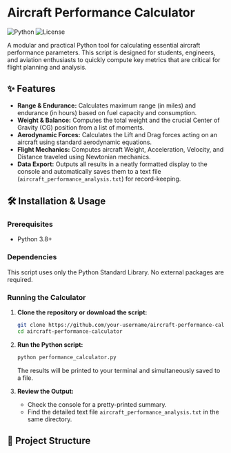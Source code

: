 # Aircraft Performance Calculator

![Python](https://img.shields.io/badge/python-3.8%2B-blue)
![License](https://img.shields.io/badge/license-MIT-green)

A modular and practical Python tool for calculating essential aircraft performance parameters. This script is designed for students, engineers, and aviation enthusiasts to quickly compute key metrics that are critical for flight planning and analysis.

## ✨ Features

- **Range & Endurance:** Calculates maximum range (in miles) and endurance (in hours) based on fuel capacity and consumption.
- **Weight & Balance:** Computes the total weight and the crucial Center of Gravity (CG) position from a list of moments.
- **Aerodynamic Forces:** Calculates the Lift and Drag forces acting on an aircraft using standard aerodynamic equations.
- **Flight Mechanics:** Computes aircraft Weight, Acceleration, Velocity, and Distance traveled using Newtonian mechanics.
- **Data Export:** Outputs all results in a neatly formatted display to the console and automatically saves them to a text file (`aircraft_performance_analysis.txt`) for record-keeping.

## 🛠️ Installation & Usage

### Prerequisites

- Python 3.8+

### Dependencies

This script uses only the Python Standard Library. No external packages are required.

### Running the Calculator

1.  **Clone the repository or download the script:**
    ```bash
    git clone https://github.com/your-username/aircraft-performance-calculator.git
    cd aircraft-performance-calculator
    ```

2.  **Run the Python script:**
    ```bash
    python performance_calculator.py
    ```
    The results will be printed to your terminal and simultaneously saved to a file.

3.  **Review the Output:**
    - Check the console for a pretty-printed summary.
    - Find the detailed text file `aircraft_performance_analysis.txt` in the same directory.

## 📁 Project Structure
